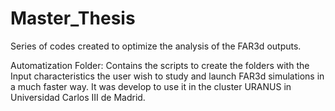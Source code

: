 # Master_Thesis
Series of codes created to optimize the analysis of the FAR3d outputs.

Automatization Folder: Contains the scripts to create the folders with the Input characteristics the user wish to study and launch FAR3d simulations in a much faster way. It was develop to use it in the cluster URANUS in Universidad Carlos III de Madrid.

